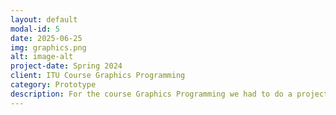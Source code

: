 ```yaml
---
layout: default
modal-id: 5
date: 2025-06-25
img: graphics.png
alt: image-alt
project-date: Spring 2024
client: ITU Course Graphics Programming
category: Prototype
description: For the course Graphics Programming we had to do a project in OpenGL, where we had to implement anything of our choosing. I chose to implement fog as a post-processing pass, using Beer's Law, the Henyey-Greenstein phase function, and raymarching.
---
```

